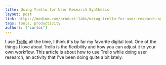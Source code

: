 ```yaml
---
title: Using Trello for User Research Synthesis
layout: post
link: https://medium.com/product-labs/using-trello-for-user-research-synthesis-fb1abdfc7c4b
tags: tools, productivity
authors: ["carlos"]
---
```

I use <a href="http://www.trello.com/">Trello</a> all the time, I think it's by far my favorite digital tool. One of the things I love about Trello is the flexibility and how you can adjust it to your own workflow. This article is about how to use Trello while doing user research, an activity that I've been doing quite a bit lately.